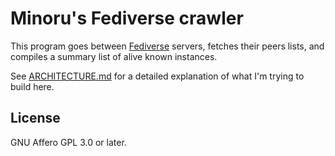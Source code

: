 # Minoru's Fediverse crawler

This program goes between [Fediverse][wikipedia-fediverse] servers, fetches
their peers lists, and compiles a summary list of alive known instances.

See [ARCHITECTURE.md](ARCHITECTURE.md) for a detailed explanation of what I'm
trying to build here.

## License

GNU Affero GPL 3.0 or later.

[wikipedia-fediverse]: https://en.wikipedia.org/wiki/Fediverse "Fediverse — Wikipedia"

